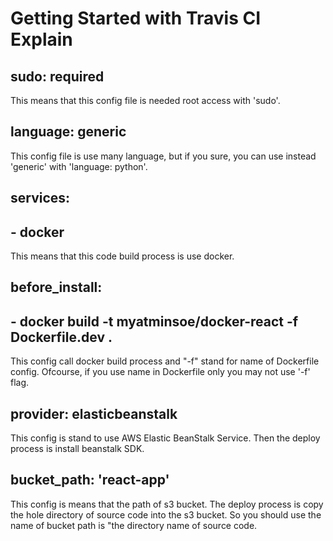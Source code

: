 # Getting Started with Travis CI Explain

## sudo: required

This means that this config file is needed root access with 'sudo'.

## language: generic

This config file is use many language, but if you sure, you can use instead 'generic' with 'language: python'.

## services:
## - docker

This means that this code build process is use docker.

## before_install:
##  - docker build -t myatminsoe/docker-react -f Dockerfile.dev .

This config call docker build process and "-f" stand for name of Dockerfile config. Ofcourse, if you use name in Dockerfile only you may not use '-f' flag.

## provider: elasticbeanstalk

This config is stand to use AWS Elastic BeanStalk Service. Then the deploy process is install beanstalk SDK.

## bucket_path: 'react-app'

This config is means that the path of s3 bucket. The deploy process is copy the hole directory of source code into the s3 bucket. So you should use the name of bucket path is "the directory name of source code.
